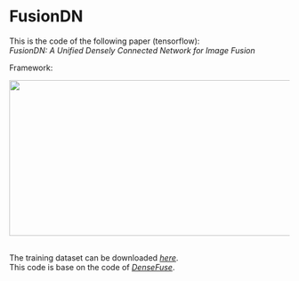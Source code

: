 # FusionDN

This is the code of the following paper (tensorflow):<br>
*FusionDN: A Unified Densely Connected Network for Image Fusion*


Framework:
<div align=center><img src="https://github.com/hanna-xu/FusionDN/blob/master/imgs/procedure.pdf" width="520" height="280"/></div><br>

The training dataset can be downloaded [*here*](https://pan.baidu.com/s/1S1MKc3XdoICoSg6H33CPZw). <br>
This code is base on the code of [*DenseFuse*](https://github.com/hli1221/imagefusion_densefuse).
